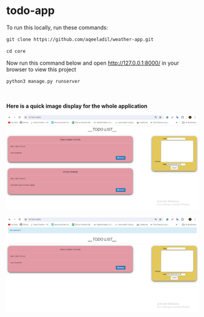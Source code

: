 # todo-app

To run this locally, run these commands:
```html
git clone https://github.com/aqeeladil/weather-app.git
```

```html
cd core
```
<be>

Now run this command below and open http://127.0.0.1:8000/ in your browser to view this project

```html
python3 manage.py runserver
```
<br><br>
**Here is a quick image display for the whole application**

![screen](screen1.png)
<br><br>
![screen](screen2.png)




        